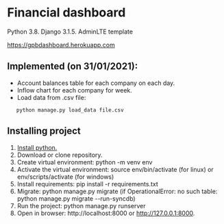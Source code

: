 # Financial dashboard

Python 3.8.
Django 3.1.5.
AdminLTE template

https://gpbdashboard.herokuapp.com

## Implemented (on 31/01/2021):
* Account balances table for each company on each day.
* Inflow chart for each company for week.
* Load data from .csv file:
 ```shell script
    python manage.py load_data file.csv   
 ```

## Installing project
1. [Install python.](https://www.python.org/downloads/)
2. Download or clone repository.
3. Create virtual environment: python -m venv env
4. Activate the virtual environment: source env/bin/activate (for linux) or env/scripts/activate (for windows)
5. Install requirements: pip install -r requirements.txt
7. Migrate: python manage.py migrate (if OperationalError: no such table: python manage.py migrate --run-syncdb)
8. Run the project: python manage.py runserver
9. Open in browser: http://localhost:8000 or http://127.0.0.1:8000.


